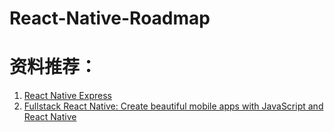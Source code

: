 # React-Native-Roadmap


# 资料推荐：

1. [React Native Express](http://www.reactnativeexpress.com/)
2. [Fullstack React Native: Create beautiful mobile apps with JavaScript and React Native](https://www.amazon.com/Fullstack-React-Native-beautiful-JavaScript/dp/1728995558)